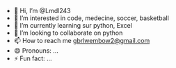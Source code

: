 - 👋 Hi, I’m @Lmdl243
- 👀 I’m interested in code, medecine, soccer, basketball
- 🌱 I’m currently learning sur python, Excel
- 💞️ I’m looking to collaborate on python
- 📫 How to reach me gbrlwembow2@gmail.com
- 😄 Pronouns: ...
- ⚡ Fun fact: ...

<!---
Lmdl243/Lmdl243 is a ✨ special ✨ repository because its `README.md` (this file) appears on your GitHub profile.
You can click the Preview link to take a look at your changes.
--->

